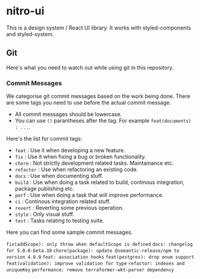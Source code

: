 # nitro-ui

This is a design system / React UI library. It works with styled-components and
styled-system.

## Git

Here's what you need to watch out while using git in this repository.

### Commit Messages

We categorise git commit messages based on the work being done. There are some tags
you need to use before the actual commit message.

- All commit messages should be lowercase.
- You can use `()` parantheses after the tag. For example `feat(documents) : ...`.

Here's the list for commit tags:

- `feat` : Use it when developing a new feature.
- `fix` : Use it when fixing a bug or broken functionality.
- `chore` : Not strictly development related tasks. Maintainance etc.
- `refactor` : Use when refactoring an existing code.
- `docs` : Use when documenting stuff.
- `build` : Use when doing a task related to build, continous integration, package publishing etc.
- `perf` : Use when doing a task that will improve performance.
- `ci` : Continous integration related stuff.
- `revert` : Reverting some previous operation.
- `style` : Only visual stuff.
- `test` : Tasks relating to testing suite.

Here you can find some sample commit messages.

`fix(addScope): only throw when defaultScope is defined`
`docs: changelog for 5.0.0-beta.10`
`chore(package): update @semantic-release/npm to version 4.0.0`
`feat: association hooks`
`feat(postgres): drop enum support`
`feat(validation): improve validation for type`
`refactor: indexes and uniqueKey`
`performance: remove terraformer-wkt-parser dependency`

